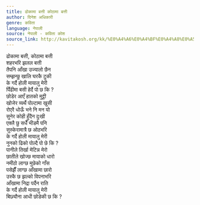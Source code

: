 ```yaml
---
title: ढोकामा बत्ती कोठामा बत्ती
author: दिनेश अधिकारी
genre: कविता
language: नेपाली
source: नेपाली - कविता कोश
source_link: http://kavitakosh.org/kk/%E0%A4%A6%E0%A4%BF%E0%A4%A8%E0%A5%87%E0%A4%B6_%E0%A4%85%E0%A4%A7%E0%A4%BF%E0%A4%95%E0%A4%BE%E0%A4%B0%E0%A5%80
---
```


ढोकामा बत्ती, कोठामा बत्ती  
शहरभरि झलल बत्ती  
तैपनि आँखा उज्यालो छैन  
सम्झन्छु खालि घरकै टुकी  
के गर्दै होली मायालु मेरी  
पिँढीमा बसी हेर्दै पो छ कि ?  
छोडेर आएँ हातको मुट्ठी  
खोजेर व्यर्थै पोल्टामा खुसी  
रोएरै धोऊँ भने नि मन यो  
सुनेर कोही हुँदैन दुःखी  
एक्लै छु सधैँ भीडमै पनि  
सुस्केरामात्रै छ ओठभरि  
के गर्दै होली मायालु मेरी  
नुनको ढिको पोल्दै पो छे कि ?  
पानीले तिर्खा मेटिन्न मेरो  
छातीले खोज्छ मायाको धारो  
नमीठो लाग्छ मुछेको गाँस  
पसेझैँ लाग्छ आँखामा छारो  
उस्कै छ झल्को विपनाभरि  
आँखामा निद्रा पर्दैन राति  
के गर्दै होली मायालु मेरी  
बिछ्यौना आधी छोडेकी छ कि ?
